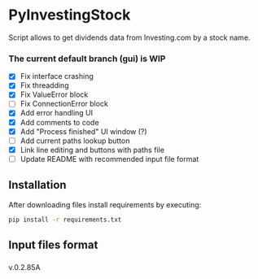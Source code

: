 # PyInvestingStock
Script allows to get dividends data from Investing.com by a stock name.

### The current default branch (gui) is WIP
- [x] Fix interface crashing
- [x] Fix threadding
- [x] Fix ValueError block
- [ ] Fix ConnectionError block
- [x] Add error handling UI
- [x] Add comments to code
- [x] Add "Process finished" UI window (?)
- [ ] Add current paths lookup button
- [x] Link line editing and buttons with paths file
- [ ] Update README with recommended input file format

## Installation

After downloading files install requirements by executing:
```bash 
pip install -r requirements.txt
``` 
## Input files format

### 
v.0.2.85A
